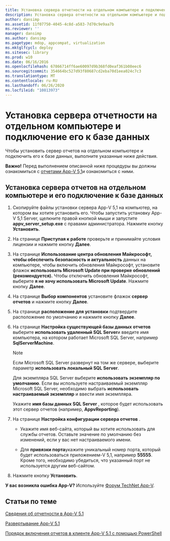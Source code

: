```yaml
---
title: Установка сервера отчетности на отдельном компьютере и подключение его к базе данных
description: Установка сервера отчетности на отдельном компьютере и подключение его к базе данных
author: dansimp
ms.assetid: 11f07750-4045-4c8d-a583-7d70c9e9aa7b
ms.reviewer: ''
manager: dansimp
ms.author: dansimp
ms.pagetype: mdop, appcompat, virtualization
ms.mktglfcycl: deploy
ms.sitesec: library
ms.prod: w10
ms.date: 06/16/2016
ms.openlocfilehash: 67866714ff6ae60097d9b368fd0eaf361b08eec6
ms.sourcegitcommit: 354664bc527d93f80687cd2eba70d1eea024c7c3
ms.translationtype: MT
ms.contentlocale: ru-RU
ms.lasthandoff: 06/26/2020
ms.locfileid: "10813973"
---
```

# Установка сервера отчетности на отдельном компьютере и подключение его к базе данных

Чтобы установить сервер отчетов на отдельном компьютере и подключить его к базе данных, выполните указанные ниже действия.

**Важно!** Перед выполнением описанной ниже процедуры вы должны ознакомиться с [отчетами App-V 5,1](about-app-v-51-reporting.md)и ознакомиться с ними.

## Установка сервера отчетов на отдельном компьютере и его подключение к базе данных

1. Скопируйте файлы установки сервера App-V 5,1 на компьютер, на котором вы хотите установить его. Чтобы запустить установку App-V 5,1 Server, щелкните правой кнопкой мыши и запустите **appv\_server\_setup.exe** с правами администратора. Нажмите кнопку **Установить**.

2. На странице **Приступая к работе** проверьте и принимайте условия лицензии и нажмите кнопку **Далее**.

3. На странице **Использование центра обновления Майкрософт, чтобы обеспечить безопасность и актуальность** данных на компьютере, чтобы включить обновления Майкрософт, установите флажок **использовать Microsoft Update при проверке обновлений (рекомендуется).** Чтобы отключить обновления Майкрософт, выберите **я не хочу использовать Microsoft Update**. Нажмите кнопку **Далее**.

4. На странице **Выбор компонентов** установите флажок **сервер отчетов** и нажмите кнопку **Далее**.

5. На странице **расположение для установки** подтвердите расположение по умолчанию и нажмите кнопку **Далее**.

6. На странице **Настройка существующей базы данных отчетов** выберите **использовать удаленный SQL Server**и введите имя компьютера, на котором работает Microsoft SQL Server, например **SqlServerMachine**.

    > [!NOTE]
    > Если Microsoft SQL Server развернут на том же сервере, выберите параметр **использовать локальный SQL Server**.

    Для экземпляра SQL Server выберите **использовать экземпляр по умолчанию**. Если вы используете настраиваемый экземпляр Microsoft SQL Server, необходимо выбрать **использовать настраиваемый экземпляр** и ввести имя экземпляра.

    Укажите **имя базы данных SQL Server** , которое будет использовать этот сервер отчетов (например, **AppvReporting**).

7. На странице **Настройка конфигурации сервера отчетов** .

   - Укажите имя веб-сайта, который вы хотите использовать для службы отчетов. Оставьте значение по умолчанию без изменений, если у вас нет настраиваемого имени.

   - Для **привязки порта**укажите уникальный номер порта, который будет использоваться приложением-V 5,1, например **55555**. Кроме того, необходимо убедиться, что указанный порт не используется другим веб-сайтом.

8. Нажмите кнопку **Установить**.

**У вас возникла ошибка App-V?** Используйте [Форум TechNet App-V](https://social.technet.microsoft.com/Forums/home?forum=mdopappv).

## Статьи по теме

[Сведения об отчетности в App-V 5.1](about-app-v-51-reporting.md)

[Развертывание App-V 5.1](deploying-app-v-51.md)

[Порядок включения отчетов в клиенте App-V 5.1 с помощью PowerShell](how-to-enable-reporting-on-the-app-v-51-client-by-using-powershell.md)
